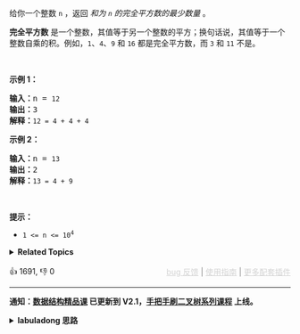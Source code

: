 <p>给你一个整数 <code>n</code> ，返回 <em>和为 <code>n</code> 的完全平方数的最少数量</em> 。</p>

<p><strong>完全平方数</strong> 是一个整数，其值等于另一个整数的平方；换句话说，其值等于一个整数自乘的积。例如，<code>1</code>、<code>4</code>、<code>9</code> 和 <code>16</code> 都是完全平方数，而 <code>3</code> 和 <code>11</code> 不是。</p>

<p>&nbsp;</p>

<p><strong>示例&nbsp;1：</strong></p>

<pre>
<strong>输入：</strong>n = <span><code>12</code></span>
<strong>输出：</strong>3 
<strong>解释：</strong><span><code>12 = 4 + 4 + 4</code></span></pre>

<p><strong>示例 2：</strong></p>

<pre>
<strong>输入：</strong>n = <span><code>13</code></span>
<strong>输出：</strong>2
<strong>解释：</strong><span><code>13 = 4 + 9</code></span></pre>

&nbsp;

<p><strong>提示：</strong></p>

<ul> 
 <li><code>1 &lt;= n &lt;= 10<sup>4</sup></code></li> 
</ul>

<details><summary><strong>Related Topics</strong></summary>广度优先搜索 | 数学 | 动态规划</details><br>

<div>👍 1691, 👎 0<span style='float: right;'><span style='color: gray;'><a href='https://github.com/labuladong/fucking-algorithm/discussions/939' target='_blank' style='color: lightgray;text-decoration: underline;'>bug 反馈</a> | <a href='https://labuladong.gitee.io/article/fname.html?fname=jb插件简介' target='_blank' style='color: lightgray;text-decoration: underline;'>使用指南</a> | <a href='https://labuladong.github.io/algo/images/others/%E5%85%A8%E5%AE%B6%E6%A1%B6.jpg' target='_blank' style='color: lightgray;text-decoration: underline;'>更多配套插件</a></span></span></div>

<div id="labuladong"><hr>

**通知：[数据结构精品课](https://aep.h5.xeknow.com/s/1XJHEO) 已更新到 V2.1，[手把手刷二叉树系列课程](https://aep.xet.tech/s/3YGcq3) 上线。**

<details><summary><strong>labuladong 思路</strong></summary>

## 基本思路

这道题有一些比较有技巧性的数学方法，我这里不探讨数学，就用通用的动态规划思路解决：

题目问和为 `n` 的平方数的最小数量，那么我可以根据和为 `n-1x1, n-2x2, n-3x3...` 的平方数的最小数量推导出来。

如果这个思路你绕不过来，我再给你变化下就更容易理解了，这个问题完全可以变化成 [动态规划详解](https://labuladong.github.io/article/fname.html?fname=动态规划详解进阶) 中讲的 [322. 零钱兑换](/problems/coin-change) 问题：

给你一个目标金额 `n`，和一个若干硬币的面额 `coins = 1,4,9,16...`，问你最少需要几枚硬币凑出这个金额（因为包含面值为 1 的硬币，所以不存在凑不出来的情况）。

这样变个说法理解题目，是不是就豁然开朗了？具体解法看代码吧，复杂度是 `O(N*sqrt(N))`，也是不错的。

**标签：[动态规划](https://mp.weixin.qq.com/mp/appmsgalbum?__biz=MzAxODQxMDM0Mw==&action=getalbum&album_id=1318881141113536512)，[数学](https://mp.weixin.qq.com/mp/appmsgalbum?__biz=MzAxODQxMDM0Mw==&action=getalbum&album_id=2122023604245659649)**

## 解法代码

提示：🟢 标记的是我写的解法代码，🤖 标记的是 chatGPT 翻译的多语言解法代码。如有错误，可以 [点这里](https://github.com/labuladong/fucking-algorithm/issues/1113) 反馈和修正。

<div class="tab-panel"><div class="tab-nav">
<button data-tab-item="cpp" class="tab-nav-button btn " data-tab-group="default" onclick="switchTab(this)">cpp🤖</button>

<button data-tab-item="python" class="tab-nav-button btn " data-tab-group="default" onclick="switchTab(this)">python🤖</button>

<button data-tab-item="java" class="tab-nav-button btn active" data-tab-group="default" onclick="switchTab(this)">java🟢</button>

<button data-tab-item="go" class="tab-nav-button btn " data-tab-group="default" onclick="switchTab(this)">go🤖</button>

<button data-tab-item="javascript" class="tab-nav-button btn " data-tab-group="default" onclick="switchTab(this)">javascript🤖</button>
</div><div class="tab-content">
<div data-tab-item="cpp" class="tab-item " data-tab-group="default"><div class="highlight">

```cpp
// 注意：cpp 代码由 chatGPT🤖 根据我的 java 代码翻译，旨在帮助不同背景的读者理解算法逻辑。
// 本代码已经通过力扣的测试用例，应该可直接成功提交。

class Solution {
public:
    int numSquares(int n) {
        // 定义：和为 i 的平方数的最小数量是 dp[i]
        vector<int> dp(n + 1);
        // base case
        dp[0] = 0;
        // 状态转移方程
        for (int i = 1; i <= n; i++) {
            dp[i] = i; // 最坏的情况就是每个数都是 1，最多也就 i 个数
            for (int j = 1; j * j <= i; j++) {
                // i - j * j 只要再加一个平方数 j * j 即可凑出 i
                dp[i] = min(dp[i], dp[i - j * j] + 1);
            }
        }
        return dp[n];
    }
};
```

</div></div>

<div data-tab-item="python" class="tab-item " data-tab-group="default"><div class="highlight">

```python
# 注意：python 代码由 chatGPT🤖 根据我的 java 代码翻译，旨在帮助不同背景的读者理解算法逻辑。
# 本代码已经通过力扣的测试用例，应该可直接成功提交。

class Solution:
    def numSquares(self, n: int) -> int:
        # 定义：和为 i 的平方数的最小数量是 dp[i]
        dp = [float('inf')] * (n+1)
        # base case
        dp[0] = 0
        # 状态转移方程
        for i in range(1, n+1):
            for j in range(1, int(i**0.5)+1):
                # i - j * j 只要再加一个平方数 j * j 即可凑出 i
                dp[i] = min(dp[i], dp[i - j*j] + 1)
        return dp[n]
```

</div></div>

<div data-tab-item="java" class="tab-item active" data-tab-group="default"><div class="highlight">

```java
class Solution {
    public int numSquares(int n) {
        // 定义：和为 i 的平方数的最小数量是 dp[i]
        int[] dp = new int[n + 1];
        // base case
        dp[0] = 0;
        // 状态转移方程
        for (int i = 1; i <= n; i++) {
            for (int j = 1; j * j <= i; j++) {
                // i - j * j 只要再加一个平方数 j * j 即可凑出 i
                dp[i] = min(dp[i], dp[i - j * j] + 1);
            }
        }
        return dp[n];
    }
}
```

</div></div>

<div data-tab-item="go" class="tab-item " data-tab-group="default"><div class="highlight">

```go
// 注意：go 代码由 chatGPT🤖 根据我的 java 代码翻译，旨在帮助不同背景的读者理解算法逻辑。
// 本代码已经通过力扣的测试用例，应该可直接成功提交。

func numSquares(n int) int {
    // 定义：和为 i 的平方数的最小数量是 dp[i]
    dp := make([]int, n+1)
    // base case
    dp[0] = 0
    // 状态转移方程
    for i := 1; i <= n; i++ {
        dp[i] = i
        for j := 1; j*j <= i; j++ {
            dp[i] = min(dp[i], dp[i-j*j]+1)
        }
    }
    return dp[n]
}

func min(a, b int) int {
    if a < b {
        return a
    }
    return b
}
```

</div></div>

<div data-tab-item="javascript" class="tab-item " data-tab-group="default"><div class="highlight">

```javascript
// 注意：javascript 代码由 chatGPT🤖 根据我的 java 代码翻译，旨在帮助不同背景的读者理解算法逻辑。
// 本代码已经通过力扣的测试用例，应该可直接成功提交。

var numSquares = function(n) {
    // 定义：和为 i 的平方数的最小数量是 dp[i]
    const dp = new Array(n+1).fill(0);
    // base case
    dp[0] = 0;
    // 状态转移方程
    for (let i = 1; i <= n; i++) {
        dp[i] = i;
        for (let j = 1; j * j <= i; j++) {
            // i - j * j 只要再加一个平方数 j * j 即可凑出 i
            dp[i] = Math.min(dp[i], dp[i - j * j] + 1);
        }
    }
    return dp[n];
};
```

</div></div>
</div></div>

</details>
</div>





